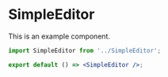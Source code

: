 # SimpleEditor

This is an example component.

```jsx
import SimpleEditor from '../SimpleEditor';

export default () => <SimpleEditor />;
```
